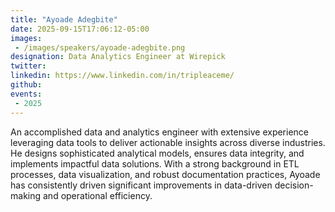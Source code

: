 ```yaml
---
title: "Ayoade Adegbite"
date: 2025-09-15T17:06:12-05:00
images: 
 - /images/speakers/ayoade-adegbite.png
designation: Data Analytics Engineer at Wirepick
twitter: 
linkedin: https://www.linkedin.com/in/tripleaceme/
github: 
events:
 - 2025
---
```


An accomplished data and analytics engineer with extensive experience leveraging data tools to deliver actionable insights across diverse industries. He designs sophisticated analytical models, ensures data integrity, and implements impactful data solutions. With a strong background in ETL processes, data visualization, and robust documentation practices, Ayoade has consistently driven significant improvements in data-driven decision-making and operational efficiency.
